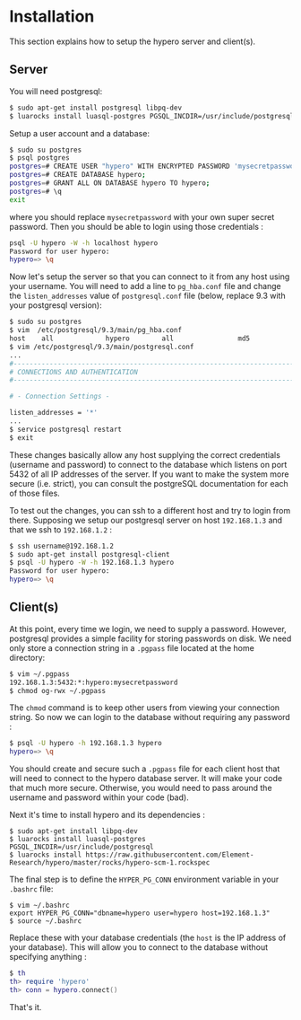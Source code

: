 # Installation 

This section explains how to setup the hypero server and client(s).

## Server

You will need postgresql:

```bash
$ sudo apt-get install postgresql libpq-dev
$ luarocks install luasql-postgres PGSQL_INCDIR=/usr/include/postgresql
```

Setup a user account and a database:

```bash
$ sudo su postgres
$ psql postgres
postgres=# CREATE USER "hypero" WITH ENCRYPTED PASSWORD 'mysecretpassword';
postgres=# CREATE DATABASE hypero;
postgres=# GRANT ALL ON DATABASE hypero TO hypero;
postgres=# \q
exit
```

where you should replace `mysecretpassword` with your own super secret password. 
Then you should be able to login using those credentials :

```bash
psql -U hypero -W -h localhost hypero
Password for user hypero: 
hypero=> \q
```

Now let's setup the server so that you can connect to it from any host using your username.
You will need to add a line to `pg_hba.conf` file and change the `listen_addresses` value of 
`postgresql.conf` file (below, replace 9.3 with your postgresql version):

```bash
$ sudo su postgres
$ vim  /etc/postgresql/9.3/main/pg_hba.conf 
host    all             hypero        all                md5
$ vim /etc/postgresql/9.3/main/postgresql.conf
...
#------------------------------------------------------------------------------
# CONNECTIONS AND AUTHENTICATION
#------------------------------------------------------------------------------

# - Connection Settings -

listen_addresses = '*'
...
$ service postgresql restart
$ exit
```

These changes basically allow any host supplying the correct credentials (username and password) to 
connect to the database which listens on port 5432 of all IP addresses of the server.
If you want to make the system more secure (i.e. strict), 
you can consult the postgreSQL documentation for each of those files. 

To test out the changes, you can ssh to a different host and try to login from there. 
Supposing we setup our postgresql server on host `192.168.1.3` and that we ssh to `192.168.1.2` : 

```bash
$ ssh username@192.168.1.2
$ sudo apt-get install postgresql-client
$ psql -U hypero -W -h 192.168.1.3 hypero
Password for user hypero: 
hypero=> \q
```

## Client(s) 

At this point, every time we login, we need to supply a password. 
However, postgresql provides a simple facility for storing passwords on disk.
We need only store a connection string in a `.pgpass` file located at the home directory:

```bash
$ vim ~/.pgpass
192.168.1.3:5432:*:hypero:mysecretpassword
$ chmod og-rwx ~/.pgpass
```

The `chmod` command is to keep other users from viewing your connection string.
So now we can login to the database without requiring any password :

```bash
$ psql -U hypero -h 192.168.1.3 hypero
hypero=> \q
```

You should create and secure such a `.pgpass` file for each client host 
that will need to connect to the hypero database server. 
It will make your code that much more secure. Otherwise, you would 
need to pass around the username and password within your code (bad).

Next it's time to install hypero and its dependencies :

```
$ sudo apt-get install libpq-dev
$ luarocks install luasql-postgres PGSQL_INCDIR=/usr/include/postgresql
$ luarocks install https://raw.githubusercontent.com/Element-Research/hypero/master/rocks/hypero-scm-1.rockspec
```

The final step is to define the `HYPER_PG_CONN` environment variable in your `.bashrc` file:

```
$ vim ~/.bashrc
export HYPER_PG_CONN="dbname=hypero user=hypero host=192.168.1.3"
$ source ~/.bashrc 
```

Replace these with your database credentials (the `host` is the IP address of your database).
This will allow you to connect to the database without specifying anything :

```lua
$ th
th> require 'hypero'
th> conn = hypero.connect()
```

That's it.
